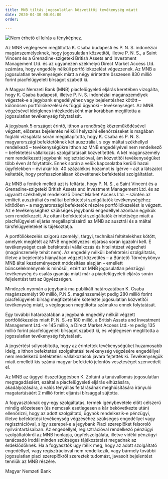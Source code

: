 ```yaml
---
title: MNB tiltás jogosulatlan közvetítői tevékenység miatt
date: 2020-04-30 00:04:00
order: 

---
```

![Nem érhető el leírás a fényképhez.](https://scontent-vie1-1.xx.fbcdn.net/v/t1.0-9/95512984_936243753475130_7912901992140242944_n.png?_nc_cat=103&_nc_sid=8024bb&_nc_ohc=6uSCyU900nkAX-cUf14&_nc_ht=scontent-vie1-1.xx&oh=f8149d3aa6550d6f432a1f56eb496130&oe=5EEFAC12)

Az MNB véglegesen megtiltotta K. Csaba budapesti és P. N. S. indonéziai magánszemélyeknek, hogy jogosulatlan közvetítői, illetve P. N. S., a Saint Vincent és a Grenadine-szigeteki British Assets and Investment Management Ltd. és az ugyanezen székhelyű Direct Market Access Ltd. számára, hogy engedély nélküli portfóliókezelést végezzenek. Az MNB a jogosulatlan tevékenységek miatt a négy érintettre összesen 830 millió forint piacfelügyeleti bírságot szabott ki.  
  
A Magyar Nemzeti Bank (MNB) piacfelügyeleti eljárás keretében vizsgálta, hogy K. Csaba budapesti, illetve P. N. S. indonéziai magánszemélyek végeztek-e a jegybank engedélyéhez vagy bejelentéshez kötött – különösen portfóliókezelési és függő ügynöki – tevékenységet. Az MNB végzésével ideiglenes intézkedésként már korábban megtiltotta a jogosulatlan tevékenység folytatását.  
  
A jegybank 5 országot érintő, itthon a rendőrség közreműködésével végzett, előzetes bejelentés nélküli helyszíni ellenőrzéseket is magában foglaló vizsgálata során megállapította, hogy K. Csaba és P. N. S. magyarországi befektetőknek két ausztráliai, s egy máltai székhellyel rendelkező – tevékenységükre itthon az MNB engedélyével nem rendelkező – befektetési vállalkozás szolgáltatásait közvetítették. A két magánszemély nem rendelkezett jegybanki regisztrációval, ám közvetítői tevékenységüket több éven át folytatták. Ennek során a velük kapcsolatba kerülő hazai ügyfelekben – évi akár kb. 40 százalékos hozamot is ígérve – azt a látszatot keltették, hogy professzionálisan közvetítenek befektetési szolgáltatást.  
  
Az MNB a fentiek mellett azt is feltárta, hogy P. N. S., a Saint Vincent és a Grenadine-szigeteki British Assets and Investment Management Ltd. és az ugyanitt székhellyel rendelkező Direct Market Access Ltd. – szintén az említett ausztráliai és máltai befektetési szolgáltatók tevékenységéhez kötődően – a magyarországi befektetők részére portfóliókezelést is végzett. Az e tevékenységhez szükséges jegybanki engedéllyel azonban egyikük sem rendelkezett. Az ottani befektetési szolgáltatók érintettsége miatt a piacfelügyeleti eljárás megállapításairól az MNB az ausztrál és a máltai társfelügyeleteket is tájékoztatja.  
  
A portfóliókezelés szigorú személyi, tárgyi, technikai feltételekhez kötött, amelyek meglétét az MNB engedélyezési eljárása során igazolni kell. E tevékenységet csak befektetési vállalkozás és hitelintézet végezheti (magánszemély tehát nem). Az engedély nélküli befektetési szolgáltatás, illetve a bejelentés hiányában végzett közvetítés – a Büntető Törvénykönyv MNB által kezdeményezett módosítása alapján – emellett bűncselekménynek is minősül, ezért az MNB jogosulatlan pénzügyi tevékenység és csalás gyanúja miatt már a piacfelügyeleti eljárás során feljelentést tett az ügyészségen.  
  
Mindezek nyomán a jegybank ma publikált határozatában K. Csaba magánszemélyt 90 millió, P.N.S. magánszemélyt pedig 280 millió forint piacfelügyeleti bírság megfizetésére kötelezte jogosulatlan közvetítői tevékenység miatt, s véglegesen megtiltotta számukra ennek folytatását.  
  
Egy további határozatában a jegybank engedély nélkül végzett portfóliókezelés miatt P. N. S.-re 180 millió, a British Assets and Investment Management Ltd.-re 145 millió, a Direct Market Access Ltd.-re pedig 135 millió forint piacfelügyeleti bírságot szabott ki, és véglegesen megtiltotta a jogosulatlan tevékenység folytatását.  
  
A jogsértést súlyosbította, hogy az érintettek tevékenységüket huzamosabb ideig, s itthon befektetési szolgáltatási tevékenység végzésére engedéllyel nem rendelkező befektetési vállalkozások javára fejtették ki. Tevékenységük miatt emellett kis számú magyar befektető jelentős veszteséget szenvedett el.  
  
Az MNB az üggyel összefüggésben K. Zoltánt a tanúvallomás jogosulatlan megtagadásáért, ezáltal a piacfelügyeleti eljárás elhúzására, akadályozására, a valós tényállás feltárásának meghiúsítására irányuló magatartásáért 2 millió forint eljárási bírsággal sújtotta.  
  
A fogyasztóknak egy-egy szolgáltatás, termék igénybevétele előtt célszerű mindig előzetesen (és nemcsak esetlegesen a kár bekövetkezte után) ellenőrizni, hogy az adott szolgáltató, ügynök rendelkezik-e pénzügyi, illetve befektetési tevékenység végzéséhez szükséges engedéllyel vagy regisztrációval, s így szerepel-e a jegybank Piaci szereplőket felsoroló nyilvántartásaiban. Az engedéllyel, regisztrációval rendelkező pénzügyi szolgáltatókról az MNB honlapja, ügyfélszolgálata, illetve vidéki pénzügyi tanácsadó irodái minden szükséges tájékoztatást megadnak az érdeklődőknek. Ha a fogyasztók úgy ítélik meg, hogy az adott szolgáltató engedéllyel, vagy regisztrációval nem rendelkezik, vagy bármely további jogosulatlan piaci szereplőkről szereztek tudomást, javasolt bejelentést tenniük az MNB részére.  
  
Magyar Nemzeti Bank